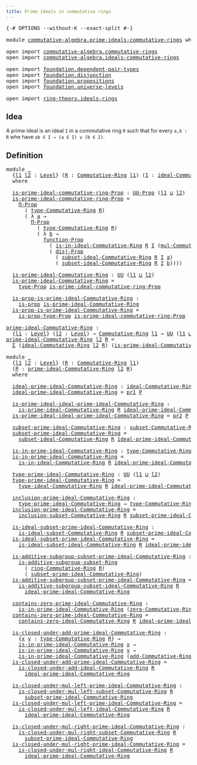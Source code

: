 ```yaml
---
title: Prime ideals in commutative rings
---
```


<pre class="Agda"><a id="59" class="Symbol">{-#</a> <a id="63" class="Keyword">OPTIONS</a> <a id="71" class="Pragma">--without-K</a> <a id="83" class="Pragma">--exact-split</a> <a id="97" class="Symbol">#-}</a>

<a id="102" class="Keyword">module</a> <a id="109" href="commutative-algebra.prime-ideals-commutative-rings.html" class="Module">commutative-algebra.prime-ideals-commutative-rings</a> <a id="160" class="Keyword">where</a>

<a id="167" class="Keyword">open</a> <a id="172" class="Keyword">import</a> <a id="179" href="commutative-algebra.commutative-rings.html" class="Module">commutative-algebra.commutative-rings</a>
<a id="217" class="Keyword">open</a> <a id="222" class="Keyword">import</a> <a id="229" href="commutative-algebra.ideals-commutative-rings.html" class="Module">commutative-algebra.ideals-commutative-rings</a>

<a id="275" class="Keyword">open</a> <a id="280" class="Keyword">import</a> <a id="287" href="foundation.dependent-pair-types.html" class="Module">foundation.dependent-pair-types</a>
<a id="319" class="Keyword">open</a> <a id="324" class="Keyword">import</a> <a id="331" href="foundation.disjunction.html" class="Module">foundation.disjunction</a>
<a id="354" class="Keyword">open</a> <a id="359" class="Keyword">import</a> <a id="366" href="foundation.propositions.html" class="Module">foundation.propositions</a>
<a id="390" class="Keyword">open</a> <a id="395" class="Keyword">import</a> <a id="402" href="foundation.universe-levels.html" class="Module">foundation.universe-levels</a>

<a id="430" class="Keyword">open</a> <a id="435" class="Keyword">import</a> <a id="442" href="ring-theory.ideals-rings.html" class="Module">ring-theory.ideals-rings</a>
</pre>
## Idea

A prime ideal is an ideal `I` in a commutative ring `R` such that for every `a,b : R` whe have `ab ∈ I ⇒ (a ∈ I) ∨ (b ∈ I)`.

## Definition

<pre class="Agda"><a id="630" class="Keyword">module</a> <a id="637" href="commutative-algebra.prime-ideals-commutative-rings.html#637" class="Module">_</a>
  <a id="641" class="Symbol">{</a><a id="642" href="commutative-algebra.prime-ideals-commutative-rings.html#642" class="Bound">l1</a> <a id="645" href="commutative-algebra.prime-ideals-commutative-rings.html#645" class="Bound">l2</a> <a id="648" class="Symbol">:</a> <a id="650" href="Agda.Primitive.html#597" class="Postulate">Level</a><a id="655" class="Symbol">}</a> <a id="657" class="Symbol">(</a><a id="658" href="commutative-algebra.prime-ideals-commutative-rings.html#658" class="Bound">R</a> <a id="660" class="Symbol">:</a> <a id="662" href="commutative-algebra.commutative-rings.html#1514" class="Function">Commutative-Ring</a> <a id="679" href="commutative-algebra.prime-ideals-commutative-rings.html#642" class="Bound">l1</a><a id="681" class="Symbol">)</a> <a id="683" class="Symbol">(</a><a id="684" href="commutative-algebra.prime-ideals-commutative-rings.html#684" class="Bound">I</a> <a id="686" class="Symbol">:</a> <a id="688" href="commutative-algebra.ideals-commutative-rings.html#2296" class="Function">ideal-Commutative-Ring</a> <a id="711" href="commutative-algebra.prime-ideals-commutative-rings.html#645" class="Bound">l2</a> <a id="714" href="commutative-algebra.prime-ideals-commutative-rings.html#658" class="Bound">R</a><a id="715" class="Symbol">)</a>
  <a id="719" class="Keyword">where</a>
  
  <a id="730" href="commutative-algebra.prime-ideals-commutative-rings.html#730" class="Function">is-prime-ideal-commutative-ring-Prop</a> <a id="767" class="Symbol">:</a> <a id="769" href="foundation-core.propositions.html#1393" class="Function">UU-Prop</a> <a id="777" class="Symbol">(</a><a id="778" href="commutative-algebra.prime-ideals-commutative-rings.html#642" class="Bound">l1</a> <a id="781" href="Agda.Primitive.html#810" class="Primitive Operator">⊔</a> <a id="783" href="commutative-algebra.prime-ideals-commutative-rings.html#645" class="Bound">l2</a><a id="785" class="Symbol">)</a>
  <a id="789" href="commutative-algebra.prime-ideals-commutative-rings.html#730" class="Function">is-prime-ideal-commutative-ring-Prop</a> <a id="826" class="Symbol">=</a>
    <a id="832" href="foundation-core.propositions.html#6694" class="Function">Π-Prop</a>
      <a id="845" class="Symbol">(</a> <a id="847" href="commutative-algebra.commutative-rings.html#1833" class="Function">type-Commutative-Ring</a> <a id="869" href="commutative-algebra.prime-ideals-commutative-rings.html#658" class="Bound">R</a><a id="870" class="Symbol">)</a>
      <a id="878" class="Symbol">(</a> <a id="880" class="Symbol">λ</a> <a id="882" href="commutative-algebra.prime-ideals-commutative-rings.html#882" class="Bound">a</a> <a id="884" class="Symbol">→</a>
        <a id="894" href="foundation-core.propositions.html#6694" class="Function">Π-Prop</a>
          <a id="911" class="Symbol">(</a> <a id="913" href="commutative-algebra.commutative-rings.html#1833" class="Function">type-Commutative-Ring</a> <a id="935" href="commutative-algebra.prime-ideals-commutative-rings.html#658" class="Bound">R</a><a id="936" class="Symbol">)</a>
          <a id="948" class="Symbol">(</a> <a id="950" class="Symbol">λ</a> <a id="952" href="commutative-algebra.prime-ideals-commutative-rings.html#952" class="Bound">b</a> <a id="954" class="Symbol">→</a>
            <a id="968" href="foundation-core.propositions.html#8294" class="Function">function-Prop</a>
              <a id="996" class="Symbol">(</a> <a id="998" href="commutative-algebra.ideals-commutative-rings.html#2676" class="Function">is-in-ideal-Commutative-Ring</a> <a id="1027" href="commutative-algebra.prime-ideals-commutative-rings.html#658" class="Bound">R</a> <a id="1029" href="commutative-algebra.prime-ideals-commutative-rings.html#684" class="Bound">I</a> <a id="1031" class="Symbol">(</a><a id="1032" href="commutative-algebra.commutative-rings.html#4124" class="Function">mul-Commutative-Ring</a> <a id="1053" href="commutative-algebra.prime-ideals-commutative-rings.html#658" class="Bound">R</a> <a id="1055" href="commutative-algebra.prime-ideals-commutative-rings.html#882" class="Bound">a</a> <a id="1057" href="commutative-algebra.prime-ideals-commutative-rings.html#952" class="Bound">b</a><a id="1058" class="Symbol">))</a>
              <a id="1075" class="Symbol">(</a> <a id="1077" href="foundation.disjunction.html#1145" class="Function">disj-Prop</a>
                <a id="1103" class="Symbol">(</a> <a id="1105" href="commutative-algebra.ideals-commutative-rings.html#2572" class="Function">subset-ideal-Commutative-Ring</a> <a id="1135" href="commutative-algebra.prime-ideals-commutative-rings.html#658" class="Bound">R</a> <a id="1137" href="commutative-algebra.prime-ideals-commutative-rings.html#684" class="Bound">I</a> <a id="1139" href="commutative-algebra.prime-ideals-commutative-rings.html#882" class="Bound">a</a><a id="1140" class="Symbol">)</a>
                <a id="1158" class="Symbol">(</a> <a id="1160" href="commutative-algebra.ideals-commutative-rings.html#2572" class="Function">subset-ideal-Commutative-Ring</a> <a id="1190" href="commutative-algebra.prime-ideals-commutative-rings.html#658" class="Bound">R</a> <a id="1192" href="commutative-algebra.prime-ideals-commutative-rings.html#684" class="Bound">I</a> <a id="1194" href="commutative-algebra.prime-ideals-commutative-rings.html#952" class="Bound">b</a><a id="1195" class="Symbol">))))</a>

  <a id="1203" href="commutative-algebra.prime-ideals-commutative-rings.html#1203" class="Function">is-prime-ideal-Commutative-Ring</a> <a id="1235" class="Symbol">:</a> <a id="1237" href="foundation-core.universe-levels.html#235" class="Primitive">UU</a> <a id="1240" class="Symbol">(</a><a id="1241" href="commutative-algebra.prime-ideals-commutative-rings.html#642" class="Bound">l1</a> <a id="1244" href="Agda.Primitive.html#810" class="Primitive Operator">⊔</a> <a id="1246" href="commutative-algebra.prime-ideals-commutative-rings.html#645" class="Bound">l2</a><a id="1248" class="Symbol">)</a>
  <a id="1252" href="commutative-algebra.prime-ideals-commutative-rings.html#1203" class="Function">is-prime-ideal-Commutative-Ring</a> <a id="1284" class="Symbol">=</a>
    <a id="1290" href="foundation-core.propositions.html#1495" class="Function">type-Prop</a> <a id="1300" href="commutative-algebra.prime-ideals-commutative-rings.html#730" class="Function">is-prime-ideal-commutative-ring-Prop</a>

  <a id="1340" href="commutative-algebra.prime-ideals-commutative-rings.html#1340" class="Function">is-prop-is-prime-ideal-Commutative-Ring</a> <a id="1380" class="Symbol">:</a>
    <a id="1386" href="foundation-core.propositions.html#1309" class="Function">is-prop</a> <a id="1394" href="commutative-algebra.prime-ideals-commutative-rings.html#1203" class="Function">is-prime-ideal-Commutative-Ring</a>
  <a id="1428" href="commutative-algebra.prime-ideals-commutative-rings.html#1340" class="Function">is-prop-is-prime-ideal-Commutative-Ring</a> <a id="1468" class="Symbol">=</a>
    <a id="1474" href="foundation-core.propositions.html#1562" class="Function">is-prop-type-Prop</a> <a id="1492" href="commutative-algebra.prime-ideals-commutative-rings.html#730" class="Function">is-prime-ideal-commutative-ring-Prop</a>

<a id="prime-ideal-Commutative-Ring"></a><a id="1530" href="commutative-algebra.prime-ideals-commutative-rings.html#1530" class="Function">prime-ideal-Commutative-Ring</a> <a id="1559" class="Symbol">:</a>
  <a id="1563" class="Symbol">{</a><a id="1564" href="commutative-algebra.prime-ideals-commutative-rings.html#1564" class="Bound">l1</a> <a id="1567" class="Symbol">:</a> <a id="1569" href="Agda.Primitive.html#597" class="Postulate">Level</a><a id="1574" class="Symbol">}</a> <a id="1576" class="Symbol">(</a><a id="1577" href="commutative-algebra.prime-ideals-commutative-rings.html#1577" class="Bound">l2</a> <a id="1580" class="Symbol">:</a> <a id="1582" href="Agda.Primitive.html#597" class="Postulate">Level</a><a id="1587" class="Symbol">)</a> <a id="1589" class="Symbol">→</a> <a id="1591" href="commutative-algebra.commutative-rings.html#1514" class="Function">Commutative-Ring</a> <a id="1608" href="commutative-algebra.prime-ideals-commutative-rings.html#1564" class="Bound">l1</a> <a id="1611" class="Symbol">→</a> <a id="1613" href="foundation-core.universe-levels.html#235" class="Primitive">UU</a> <a id="1616" class="Symbol">(</a><a id="1617" href="commutative-algebra.prime-ideals-commutative-rings.html#1564" class="Bound">l1</a> <a id="1620" href="Agda.Primitive.html#810" class="Primitive Operator">⊔</a> <a id="1622" href="Agda.Primitive.html#780" class="Primitive">lsuc</a> <a id="1627" href="commutative-algebra.prime-ideals-commutative-rings.html#1577" class="Bound">l2</a><a id="1629" class="Symbol">)</a>
<a id="1631" href="commutative-algebra.prime-ideals-commutative-rings.html#1530" class="Function">prime-ideal-Commutative-Ring</a> <a id="1660" href="commutative-algebra.prime-ideals-commutative-rings.html#1660" class="Bound">l2</a> <a id="1663" href="commutative-algebra.prime-ideals-commutative-rings.html#1663" class="Bound">R</a> <a id="1665" class="Symbol">=</a>
  <a id="1669" href="foundation-core.dependent-pair-types.html#515" class="Record">Σ</a> <a id="1671" class="Symbol">(</a><a id="1672" href="commutative-algebra.ideals-commutative-rings.html#2296" class="Function">ideal-Commutative-Ring</a> <a id="1695" href="commutative-algebra.prime-ideals-commutative-rings.html#1660" class="Bound">l2</a> <a id="1698" href="commutative-algebra.prime-ideals-commutative-rings.html#1663" class="Bound">R</a><a id="1699" class="Symbol">)</a> <a id="1701" class="Symbol">(</a><a id="1702" href="commutative-algebra.prime-ideals-commutative-rings.html#1203" class="Function">is-prime-ideal-Commutative-Ring</a> <a id="1734" href="commutative-algebra.prime-ideals-commutative-rings.html#1663" class="Bound">R</a><a id="1735" class="Symbol">)</a>

<a id="1738" class="Keyword">module</a> <a id="1745" href="commutative-algebra.prime-ideals-commutative-rings.html#1745" class="Module">_</a>
  <a id="1749" class="Symbol">{</a><a id="1750" href="commutative-algebra.prime-ideals-commutative-rings.html#1750" class="Bound">l1</a> <a id="1753" href="commutative-algebra.prime-ideals-commutative-rings.html#1753" class="Bound">l2</a> <a id="1756" class="Symbol">:</a> <a id="1758" href="Agda.Primitive.html#597" class="Postulate">Level</a><a id="1763" class="Symbol">}</a> <a id="1765" class="Symbol">(</a><a id="1766" href="commutative-algebra.prime-ideals-commutative-rings.html#1766" class="Bound">R</a> <a id="1768" class="Symbol">:</a> <a id="1770" href="commutative-algebra.commutative-rings.html#1514" class="Function">Commutative-Ring</a> <a id="1787" href="commutative-algebra.prime-ideals-commutative-rings.html#1750" class="Bound">l1</a><a id="1789" class="Symbol">)</a>
  <a id="1793" class="Symbol">(</a><a id="1794" href="commutative-algebra.prime-ideals-commutative-rings.html#1794" class="Bound">P</a> <a id="1796" class="Symbol">:</a> <a id="1798" href="commutative-algebra.prime-ideals-commutative-rings.html#1530" class="Function">prime-ideal-Commutative-Ring</a> <a id="1827" href="commutative-algebra.prime-ideals-commutative-rings.html#1753" class="Bound">l2</a> <a id="1830" href="commutative-algebra.prime-ideals-commutative-rings.html#1766" class="Bound">R</a><a id="1831" class="Symbol">)</a>
  <a id="1835" class="Keyword">where</a>

  <a id="1844" href="commutative-algebra.prime-ideals-commutative-rings.html#1844" class="Function">ideal-prime-ideal-Commutative-Ring</a> <a id="1879" class="Symbol">:</a> <a id="1881" href="commutative-algebra.ideals-commutative-rings.html#2296" class="Function">ideal-Commutative-Ring</a> <a id="1904" href="commutative-algebra.prime-ideals-commutative-rings.html#1753" class="Bound">l2</a> <a id="1907" href="commutative-algebra.prime-ideals-commutative-rings.html#1766" class="Bound">R</a>
  <a id="1911" href="commutative-algebra.prime-ideals-commutative-rings.html#1844" class="Function">ideal-prime-ideal-Commutative-Ring</a> <a id="1946" class="Symbol">=</a> <a id="1948" href="foundation-core.dependent-pair-types.html#605" class="Field">pr1</a> <a id="1952" href="commutative-algebra.prime-ideals-commutative-rings.html#1794" class="Bound">P</a>

  <a id="1957" href="commutative-algebra.prime-ideals-commutative-rings.html#1957" class="Function">is-prime-ideal-ideal-prime-ideal-Commutative-Ring</a> <a id="2007" class="Symbol">:</a>
    <a id="2013" href="commutative-algebra.prime-ideals-commutative-rings.html#1203" class="Function">is-prime-ideal-Commutative-Ring</a> <a id="2045" href="commutative-algebra.prime-ideals-commutative-rings.html#1766" class="Bound">R</a> <a id="2047" href="commutative-algebra.prime-ideals-commutative-rings.html#1844" class="Function">ideal-prime-ideal-Commutative-Ring</a>
  <a id="2084" href="commutative-algebra.prime-ideals-commutative-rings.html#1957" class="Function">is-prime-ideal-ideal-prime-ideal-Commutative-Ring</a> <a id="2134" class="Symbol">=</a> <a id="2136" href="foundation-core.dependent-pair-types.html#617" class="Field">pr2</a> <a id="2140" href="commutative-algebra.prime-ideals-commutative-rings.html#1794" class="Bound">P</a>

  <a id="2145" href="commutative-algebra.prime-ideals-commutative-rings.html#2145" class="Function">subset-prime-ideal-Commutative-Ring</a> <a id="2181" class="Symbol">:</a> <a id="2183" href="commutative-algebra.ideals-commutative-rings.html#543" class="Function">subset-Commutative-Ring</a> <a id="2207" href="commutative-algebra.prime-ideals-commutative-rings.html#1753" class="Bound">l2</a> <a id="2210" href="commutative-algebra.prime-ideals-commutative-rings.html#1766" class="Bound">R</a>
  <a id="2214" href="commutative-algebra.prime-ideals-commutative-rings.html#2145" class="Function">subset-prime-ideal-Commutative-Ring</a> <a id="2250" class="Symbol">=</a>
    <a id="2256" href="commutative-algebra.ideals-commutative-rings.html#2572" class="Function">subset-ideal-Commutative-Ring</a> <a id="2286" href="commutative-algebra.prime-ideals-commutative-rings.html#1766" class="Bound">R</a> <a id="2288" href="commutative-algebra.prime-ideals-commutative-rings.html#1844" class="Function">ideal-prime-ideal-Commutative-Ring</a>

  <a id="2326" href="commutative-algebra.prime-ideals-commutative-rings.html#2326" class="Function">is-in-prime-ideal-Commutative-Ring</a> <a id="2361" class="Symbol">:</a> <a id="2363" href="commutative-algebra.commutative-rings.html#1833" class="Function">type-Commutative-Ring</a> <a id="2385" href="commutative-algebra.prime-ideals-commutative-rings.html#1766" class="Bound">R</a> <a id="2387" class="Symbol">→</a> <a id="2389" href="foundation-core.universe-levels.html#235" class="Primitive">UU</a> <a id="2392" href="commutative-algebra.prime-ideals-commutative-rings.html#1753" class="Bound">l2</a>
  <a id="2397" href="commutative-algebra.prime-ideals-commutative-rings.html#2326" class="Function">is-in-prime-ideal-Commutative-Ring</a> <a id="2432" class="Symbol">=</a>
    <a id="2438" href="commutative-algebra.ideals-commutative-rings.html#2676" class="Function">is-in-ideal-Commutative-Ring</a> <a id="2467" href="commutative-algebra.prime-ideals-commutative-rings.html#1766" class="Bound">R</a> <a id="2469" href="commutative-algebra.prime-ideals-commutative-rings.html#1844" class="Function">ideal-prime-ideal-Commutative-Ring</a>

  <a id="2507" href="commutative-algebra.prime-ideals-commutative-rings.html#2507" class="Function">type-prime-ideal-Commutative-Ring</a> <a id="2541" class="Symbol">:</a> <a id="2543" href="foundation-core.universe-levels.html#235" class="Primitive">UU</a> <a id="2546" class="Symbol">(</a><a id="2547" href="commutative-algebra.prime-ideals-commutative-rings.html#1750" class="Bound">l1</a> <a id="2550" href="Agda.Primitive.html#810" class="Primitive Operator">⊔</a> <a id="2552" href="commutative-algebra.prime-ideals-commutative-rings.html#1753" class="Bound">l2</a><a id="2554" class="Symbol">)</a>
  <a id="2558" href="commutative-algebra.prime-ideals-commutative-rings.html#2507" class="Function">type-prime-ideal-Commutative-Ring</a> <a id="2592" class="Symbol">=</a>
    <a id="2598" href="commutative-algebra.ideals-commutative-rings.html#2821" class="Function">type-ideal-Commutative-Ring</a> <a id="2626" href="commutative-algebra.prime-ideals-commutative-rings.html#1766" class="Bound">R</a> <a id="2628" href="commutative-algebra.prime-ideals-commutative-rings.html#1844" class="Function">ideal-prime-ideal-Commutative-Ring</a>

  <a id="2666" href="commutative-algebra.prime-ideals-commutative-rings.html#2666" class="Function">inclusion-prime-ideal-Commutative-Ring</a> <a id="2705" class="Symbol">:</a>
    <a id="2711" href="commutative-algebra.prime-ideals-commutative-rings.html#2507" class="Function">type-prime-ideal-Commutative-Ring</a> <a id="2745" class="Symbol">→</a> <a id="2747" href="commutative-algebra.commutative-rings.html#1833" class="Function">type-Commutative-Ring</a> <a id="2769" href="commutative-algebra.prime-ideals-commutative-rings.html#1766" class="Bound">R</a>
  <a id="2773" href="commutative-algebra.prime-ideals-commutative-rings.html#2666" class="Function">inclusion-prime-ideal-Commutative-Ring</a> <a id="2812" class="Symbol">=</a>
    <a id="2818" href="commutative-algebra.ideals-commutative-rings.html#1210" class="Function">inclusion-subset-Commutative-Ring</a> <a id="2852" href="commutative-algebra.prime-ideals-commutative-rings.html#1766" class="Bound">R</a> <a id="2854" href="commutative-algebra.prime-ideals-commutative-rings.html#2145" class="Function">subset-prime-ideal-Commutative-Ring</a>

  <a id="2893" href="commutative-algebra.prime-ideals-commutative-rings.html#2893" class="Function">is-ideal-subset-prime-ideal-Commutative-Ring</a> <a id="2938" class="Symbol">:</a>
    <a id="2944" href="commutative-algebra.ideals-commutative-rings.html#2147" class="Function">is-ideal-subset-Commutative-Ring</a> <a id="2977" href="commutative-algebra.prime-ideals-commutative-rings.html#1766" class="Bound">R</a> <a id="2979" href="commutative-algebra.prime-ideals-commutative-rings.html#2145" class="Function">subset-prime-ideal-Commutative-Ring</a>
  <a id="3017" href="commutative-algebra.prime-ideals-commutative-rings.html#2893" class="Function">is-ideal-subset-prime-ideal-Commutative-Ring</a> <a id="3062" class="Symbol">=</a>
    <a id="3068" href="commutative-algebra.ideals-commutative-rings.html#3167" class="Function">is-ideal-subset-ideal-Commutative-Ring</a> <a id="3107" href="commutative-algebra.prime-ideals-commutative-rings.html#1766" class="Bound">R</a> <a id="3109" href="commutative-algebra.prime-ideals-commutative-rings.html#1844" class="Function">ideal-prime-ideal-Commutative-Ring</a>

  <a id="3147" href="commutative-algebra.prime-ideals-commutative-rings.html#3147" class="Function">is-additive-subgroup-subset-prime-ideal-Commutative-Ring</a> <a id="3204" class="Symbol">:</a>
    <a id="3210" href="ring-theory.ideals-rings.html#1096" class="Function">is-additive-subgroup-subset-Ring</a>
      <a id="3249" class="Symbol">(</a> <a id="3251" href="commutative-algebra.commutative-rings.html#1676" class="Function">ring-Commutative-Ring</a> <a id="3273" href="commutative-algebra.prime-ideals-commutative-rings.html#1766" class="Bound">R</a><a id="3274" class="Symbol">)</a>
      <a id="3282" class="Symbol">(</a> <a id="3284" href="commutative-algebra.prime-ideals-commutative-rings.html#2145" class="Function">subset-prime-ideal-Commutative-Ring</a><a id="3319" class="Symbol">)</a>
  <a id="3323" href="commutative-algebra.prime-ideals-commutative-rings.html#3147" class="Function">is-additive-subgroup-subset-prime-ideal-Commutative-Ring</a> <a id="3380" class="Symbol">=</a>
    <a id="3386" href="commutative-algebra.ideals-commutative-rings.html#3418" class="Function">is-additive-subgroup-subset-ideal-Commutative-Ring</a> <a id="3437" href="commutative-algebra.prime-ideals-commutative-rings.html#1766" class="Bound">R</a>
      <a id="3445" href="commutative-algebra.prime-ideals-commutative-rings.html#1844" class="Function">ideal-prime-ideal-Commutative-Ring</a>

  <a id="3483" href="commutative-algebra.prime-ideals-commutative-rings.html#3483" class="Function">contains-zero-prime-ideal-Commutative-Ring</a> <a id="3526" class="Symbol">:</a>
    <a id="3532" href="commutative-algebra.prime-ideals-commutative-rings.html#2326" class="Function">is-in-prime-ideal-Commutative-Ring</a> <a id="3567" class="Symbol">(</a><a id="3568" href="commutative-algebra.commutative-rings.html#2058" class="Function">zero-Commutative-Ring</a> <a id="3590" href="commutative-algebra.prime-ideals-commutative-rings.html#1766" class="Bound">R</a><a id="3591" class="Symbol">)</a>
  <a id="3595" href="commutative-algebra.prime-ideals-commutative-rings.html#3483" class="Function">contains-zero-prime-ideal-Commutative-Ring</a> <a id="3638" class="Symbol">=</a>
    <a id="3644" href="commutative-algebra.ideals-commutative-rings.html#3735" class="Function">contains-zero-ideal-Commutative-Ring</a> <a id="3681" href="commutative-algebra.prime-ideals-commutative-rings.html#1766" class="Bound">R</a> <a id="3683" href="commutative-algebra.prime-ideals-commutative-rings.html#1844" class="Function">ideal-prime-ideal-Commutative-Ring</a>

  <a id="3721" href="commutative-algebra.prime-ideals-commutative-rings.html#3721" class="Function">is-closed-under-add-prime-ideal-Commutative-Ring</a> <a id="3770" class="Symbol">:</a>
    <a id="3776" class="Symbol">{</a><a id="3777" href="commutative-algebra.prime-ideals-commutative-rings.html#3777" class="Bound">x</a> <a id="3779" href="commutative-algebra.prime-ideals-commutative-rings.html#3779" class="Bound">y</a> <a id="3781" class="Symbol">:</a> <a id="3783" href="commutative-algebra.commutative-rings.html#1833" class="Function">type-Commutative-Ring</a> <a id="3805" href="commutative-algebra.prime-ideals-commutative-rings.html#1766" class="Bound">R</a><a id="3806" class="Symbol">}</a> <a id="3808" class="Symbol">→</a>
    <a id="3814" href="commutative-algebra.prime-ideals-commutative-rings.html#2326" class="Function">is-in-prime-ideal-Commutative-Ring</a> <a id="3849" href="commutative-algebra.prime-ideals-commutative-rings.html#3777" class="Bound">x</a> <a id="3851" class="Symbol">→</a>
    <a id="3857" href="commutative-algebra.prime-ideals-commutative-rings.html#2326" class="Function">is-in-prime-ideal-Commutative-Ring</a> <a id="3892" href="commutative-algebra.prime-ideals-commutative-rings.html#3779" class="Bound">y</a> <a id="3894" class="Symbol">→</a>
    <a id="3900" href="commutative-algebra.prime-ideals-commutative-rings.html#2326" class="Function">is-in-prime-ideal-Commutative-Ring</a> <a id="3935" class="Symbol">(</a><a id="3936" href="commutative-algebra.commutative-rings.html#2420" class="Function">add-Commutative-Ring</a> <a id="3957" href="commutative-algebra.prime-ideals-commutative-rings.html#1766" class="Bound">R</a> <a id="3959" href="commutative-algebra.prime-ideals-commutative-rings.html#3777" class="Bound">x</a> <a id="3961" href="commutative-algebra.prime-ideals-commutative-rings.html#3779" class="Bound">y</a><a id="3962" class="Symbol">)</a>
  <a id="3966" href="commutative-algebra.prime-ideals-commutative-rings.html#3721" class="Function">is-closed-under-add-prime-ideal-Commutative-Ring</a> <a id="4015" class="Symbol">=</a>
    <a id="4021" href="commutative-algebra.ideals-commutative-rings.html#3960" class="Function">is-closed-under-add-ideal-Commutative-Ring</a> <a id="4064" href="commutative-algebra.prime-ideals-commutative-rings.html#1766" class="Bound">R</a>
      <a id="4072" href="commutative-algebra.prime-ideals-commutative-rings.html#1844" class="Function">ideal-prime-ideal-Commutative-Ring</a>

  <a id="4110" href="commutative-algebra.prime-ideals-commutative-rings.html#4110" class="Function">is-closed-under-mul-left-prime-ideal-Commutative-Ring</a> <a id="4164" class="Symbol">:</a>
    <a id="4170" href="commutative-algebra.ideals-commutative-rings.html#1764" class="Function">is-closed-under-mul-left-subset-Commutative-Ring</a> <a id="4219" href="commutative-algebra.prime-ideals-commutative-rings.html#1766" class="Bound">R</a>
      <a id="4227" href="commutative-algebra.prime-ideals-commutative-rings.html#2145" class="Function">subset-prime-ideal-Commutative-Ring</a>
  <a id="4265" href="commutative-algebra.prime-ideals-commutative-rings.html#4110" class="Function">is-closed-under-mul-left-prime-ideal-Commutative-Ring</a> <a id="4319" class="Symbol">=</a>
    <a id="4325" href="commutative-algebra.ideals-commutative-rings.html#4302" class="Function">is-closed-under-mul-left-ideal-Commutative-Ring</a> <a id="4373" href="commutative-algebra.prime-ideals-commutative-rings.html#1766" class="Bound">R</a>
      <a id="4381" href="commutative-algebra.prime-ideals-commutative-rings.html#1844" class="Function">ideal-prime-ideal-Commutative-Ring</a>

  <a id="4419" href="commutative-algebra.prime-ideals-commutative-rings.html#4419" class="Function">is-closed-under-mul-right-prime-ideal-Commutative-Ring</a> <a id="4474" class="Symbol">:</a>
    <a id="4480" href="commutative-algebra.ideals-commutative-rings.html#1953" class="Function">is-closed-under-mul-right-subset-Commutative-Ring</a> <a id="4530" href="commutative-algebra.prime-ideals-commutative-rings.html#1766" class="Bound">R</a>
      <a id="4538" href="commutative-algebra.prime-ideals-commutative-rings.html#2145" class="Function">subset-prime-ideal-Commutative-Ring</a>
  <a id="4576" href="commutative-algebra.prime-ideals-commutative-rings.html#4419" class="Function">is-closed-under-mul-right-prime-ideal-Commutative-Ring</a> <a id="4631" class="Symbol">=</a>
    <a id="4637" href="commutative-algebra.ideals-commutative-rings.html#4592" class="Function">is-closed-under-mul-right-ideal-Commutative-Ring</a> <a id="4686" href="commutative-algebra.prime-ideals-commutative-rings.html#1766" class="Bound">R</a>
      <a id="4694" href="commutative-algebra.prime-ideals-commutative-rings.html#1844" class="Function">ideal-prime-ideal-Commutative-Ring</a>
</pre>
